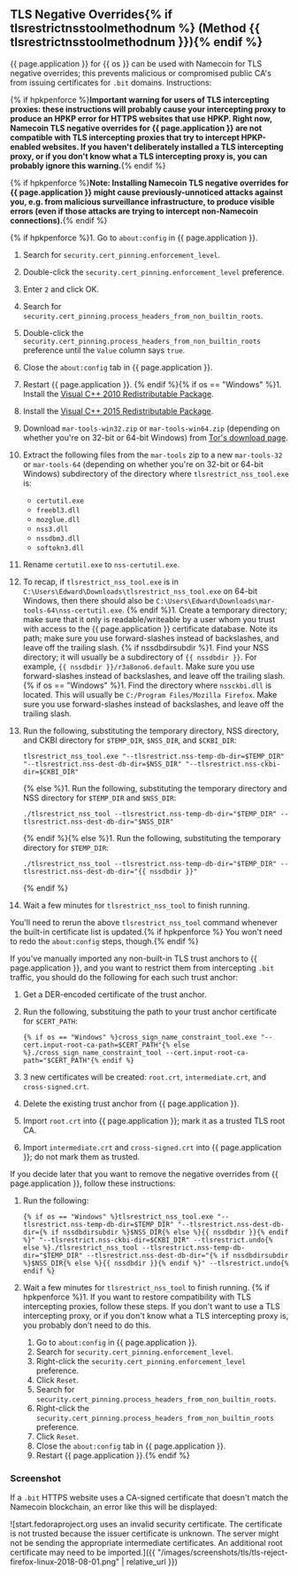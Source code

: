 ## TLS Negative Overrides{% if tlsrestrictnsstoolmethodnum %} (Method {{ tlsrestrictnsstoolmethodnum }}){% endif %}

{{ page.application }} for {{ os }} can be used with Namecoin for TLS negative overrides; this prevents malicious or compromised public CA's from issuing certificates for `.bit` domains.  Instructions:

{% if hpkpenforce %}**Important warning for users of TLS intercepting proxies: these instructions will probably cause your intercepting proxy to produce an HPKP error for HTTPS websites that use HPKP.  Right now, Namecoin TLS negative overrides for {{ page.application }} are not compatible with TLS intercepting proxies that try to intercept HPKP-enabled websites.  If you haven't deliberately installed a TLS intercepting proxy, or if you don't know what a TLS intercepting proxy is, you can probably ignore this warning.**{% endif %}

{% if hpkpenforce %}**Note: Installing Namecoin TLS negative overrides for {{ page.application }} might cause previously-unnoticed attacks against you, e.g. from malicious surveillance infrastructure, to produce visible errors (even if those attacks are trying to intercept non-Namecoin connections).**{% endif %}

{% if hpkpenforce %}1. Go to `about:config` in {{ page.application }}.
1. Search for `security.cert_pinning.enforcement_level`.
1. Double-click the `security.cert_pinning.enforcement_level` preference.
1. Enter `2` and click OK.
1. Search for `security.cert_pinning.process_headers_from_non_builtin_roots`.
1. Double-click the `security.cert_pinning.process_headers_from_non_builtin_roots` preference until the `Value` column says `true`.
1. Close the `about:config` tab in {{ page.application }}.
1. Restart {{ page.application }}.
{% endif %}{% if os == "Windows" %}1. Install the [Visual C++ 2010 Redistributable Package](https://www.microsoft.com/en-us/download/details.aspx?id=26999).
1. Install the [Visual C++ 2015 Redistributable Package](https://www.microsoft.com/en-us/download/details.aspx?id=53587).
1. Download `mar-tools-win32.zip` or `mar-tools-win64.zip` (depending on whether you're on 32-bit or 64-bit Windows) from [Tor's download page](https://dist.torproject.org/torbrowser/).
1. Extract the following files from the `mar-tools` zip to a new `mar-tools-32` or `mar-tools-64` (depending on whether you're on 32-bit or 64-bit Windows) subdirectory of the directory where `tlsrestrict_nss_tool.exe` is:
    * `certutil.exe`
    * `freebl3.dll`
    * `mozglue.dll`
    * `nss3.dll`
    * `nssdbm3.dll`
    * `softokn3.dll`
1. Rename `certutil.exe` to `nss-certutil.exe`.
1. To recap, if `tlsrestrict_nss_tool.exe` is in `C:\Users\Edward\Downloads\tlsrestrict_nss_tool.exe` on 64-bit Windows, then there should also be `C:\Users\Edward\Downloads\mar-tools-64\nss-certutil.exe`.
{% endif %}1. Create a temporary directory; make sure that it only is readable/writeable by a user whom you trust with access to the {{ page.application }} certificate database.  Note its path; make sure you use forward-slashes instead of backslashes, and leave off the trailing slash.
{% if nssdbdirsubdir %}1. Find your NSS directory; it will usually be a subdirectory of `{{ nssdbdir }}`.  For example, `{{ nssdbdir }}/r3a8ono6.default`.  Make sure you use forward-slashes instead of backslashes, and leave off the trailing slash.
{% if os == "Windows" %}1. Find the directory where `nssckbi.dll` is located.  This will usually be `C:/Program Files/Mozilla Firefox`.  Make sure you use forward-slashes instead of backslashes, and leave off the trailing slash.
1. Run the following, substituting the temporary directory, NSS directory, and CKBI directory for `$TEMP_DIR`, `$NSS_DIR`, and `$CKBI_DIR`:
   
       tlsrestrict_nss_tool.exe "--tlsrestrict.nss-temp-db-dir=$TEMP_DIR" "--tlsrestrict.nss-dest-db-dir=$NSS_DIR" "--tlsrestrict.nss-ckbi-dir=$CKBI_DIR"
   {% else %}1. Run the following, substituting the temporary directory and NSS directory for `$TEMP_DIR` and `$NSS_DIR`:
   
       ./tlsrestrict_nss_tool --tlsrestrict.nss-temp-db-dir="$TEMP_DIR" --tlsrestrict.nss-dest-db-dir="$NSS_DIR"
   {% endif %}{% else %}1. Run the following, substituting the temporary directory for `$TEMP_DIR`:
   
       ./tlsrestrict_nss_tool --tlsrestrict.nss-temp-db-dir="$TEMP_DIR" --tlsrestrict.nss-dest-db-dir="{{ nssdbdir }}"
   {% endif %}
1. Wait a few minutes for `tlsrestrict_nss_tool` to finish running.

You'll need to rerun the above `tlsrestrict_nss_tool` command whenever the built-in certificate list is updated.{% if hpkpenforce %}  You won't need to redo the `about:config` steps, though.{% endif %}

If you've manually imported any non-built-in TLS trust anchors to {{ page.application }}, and you want to restrict them from intercepting `.bit` traffic, you should do the following for each such trust anchor:

1. Get a DER-encoded certificate of the trust anchor.
1. Run the following, substituing the path to your trust anchor certificate for `$CERT_PATH`:
   
       {% if os == "Windows" %}cross_sign_name_constraint_tool.exe "--cert.input-root-ca-path=$CERT_PATH"{% else %}./cross_sign_name_constraint_tool --cert.input-root-ca-path="$CERT_PATH"{% endif %}
   
1. 3 new certificates will be created: `root.crt`, `intermediate.crt`, and `cross-signed.crt`.
1. Delete the existing trust anchor from {{ page.application }}.
1. Import `root.crt` into {{ page.application }}; mark it as a trusted TLS root CA.
1. Import `intermediate.crt` and `cross-signed.crt` into {{ page.application }}; do not mark them as trusted.

If you decide later that you want to remove the negative overrides from {{ page.application }}, follow these instructions:

1. Run the following:
   
       {% if os == "Windows" %}tlsrestrict_nss_tool.exe "--tlsrestrict.nss-temp-db-dir=$TEMP_DIR" "--tlsrestrict.nss-dest-db-dir={% if nssdbdirsubdir %}$NSS_DIR{% else %}{{ nssdbdir }}{% endif %}" "--tlsrestrict.nss-ckbi-dir=$CKBI_DIR" --tlsrestrict.undo{% else %}./tlsrestrict_nss_tool --tlsrestrict.nss-temp-db-dir="$TEMP_DIR" --tlsrestrict.nss-dest-db-dir="{% if nssdbdirsubdir %}$NSS_DIR{% else %}{{ nssdbdir }}{% endif %}" --tlsrestrict.undo{% endif %}
   
1. Wait a few minutes for `tlsrestrict_nss_tool` to finish running.
{% if hpkpenforce %}1. If you want to restore compatibility with TLS intercepting proxies, follow these steps.  If you don't want to use a TLS intercepting proxy, or if you don't know what a TLS intercepting proxy is, you probably don't need to do this.
    1. Go to `about:config` in {{ page.application }}.
    1. Search for `security.cert_pinning.enforcement_level`.
    1. Right-click the `security.cert_pinning.enforcement_level` preference.
    1. Click `Reset`.
    1. Search for `security.cert_pinning.process_headers_from_non_builtin_roots`.
    1. Right-click the `security.cert_pinning.process_headers_from_non_builtin_roots` preference.
    1. Click `Reset`.
    1. Close the `about:config` tab in {{ page.application }}.
    1. Restart {{ page.application }}.{% endif %}

### Screenshot

If a `.bit` HTTPS website uses a CA-signed certificate that doesn't match the Namecoin blockchain, an error like this will be displayed:

![start.fedoraproject.org uses an invalid security certificate.  The certificate is not trusted because the issuer certificate is unknown.  The server might not be sending the appropriate intermediate certificates.  An additional root certificate may need to be imported.]({{ "/images/screenshots/tls/tls-reject-firefox-linux-2018-08-01.png" | relative_url }})
